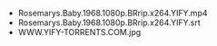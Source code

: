 * Rosemarys.Baby.1968.1080p.BRrip.x264.YIFY.mp4
* Rosemarys.Baby.1968.1080p.BRrip.x264.YIFY.srt
* WWW.YIFY-TORRENTS.COM.jpg
